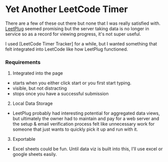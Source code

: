 # Yet Another LeetCode Timer

There are a few of these out there but none that I was really satisfied with. [LeetPlug](https://leetplug.azurewebsites.net/) seemed promising but the server taking data is no longer in service so as a record for viewing progress, it's not super useful.

I used [LeetCode Timer Tracker] for a while, but I wanted something that felt integrated into LeetCode like how LeetPlug functioned.

### Requirements
1. Integrated into the page
  - starts when you either click start or you first start typing.
  - visible, but not distracting
  - stops once you have a successful submission
2. Local Data Storage
  - LeetPlug probably had interesting potential for aggregated data views, but ultimately the owner had to maintain and pay for a web server and the setup & email verification process felt like unnecessary work for someone that just wants to quickly pick it up and run with it.
3. Exportable
  - Excel sheets could be fun. Until data viz is built into this, I'll use excel or google sheets easily.
